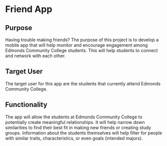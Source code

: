 # Friend App

## Purpose
Having trouble making friends? The purpose of this project is to develop a mobile app that will help monitor and encourage engagement among Edmonds Community College students. This will help students to connect and network with each other.

## Target User 
The target user for this app are the students that currently attend Edmonds Community College.

## Functionality
The app will allow the students at Edmonds Community College to potentially create meaningful relationships. It will help narrow down similarities to find their best fit in making new friends or creating study groups. Information about the students themselves will help filter for people with similar traits, characteristics, or even goals (intended majors).
